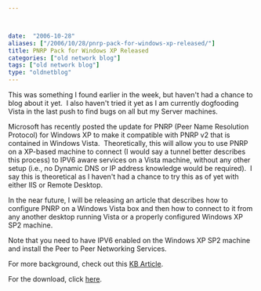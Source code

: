 ```yaml
---



date:  "2006-10-28"
aliases: ["/2006/10/28/pnrp-pack-for-windows-xp-released/"]
title: PNRP Pack for Windows XP Released
categories: ["old network blog"]
tags: ["old network blog"]
type: "oldnetblog"
---
```

This was something I found earlier in the week, but haven't had a chance to blog about it yet.  I also haven't tried it yet as I am currently dogfooding Vista in the last push to find bugs on all but my Server machines.


Microsoft has recently posted the update for PNRP (Peer Name Resolution Protocol) for Windows XP to make it compatible with PNRP v2 that is contained in Windows Vista.  Theoretically, this will allow you to use PNRP on a XP-based machine to connect (I would say a tunnel better describes this process) to IPV6 aware services on a Vista machine, without any other setup (i.e., no Dynamic DNS or IP address knowledge would be required).  I say this is theoretical as I haven't had a chance to try this as of yet with either IIS or Remote Desktop.


In the near future, I will be releasing an article that describes how to configure PNRP on a Windows Vista box and then how to connect to it from any another desktop running Vista or a properly configured Windows XP SP2 machine.


Note that you need to have IPV6 enabled on the Windows XP SP2 machine and install the Peer to Peer Networking Services.


For more background, check out this <a href="http://support.microsoft.com/kb/920342">KB Article</a>.


For the download, click <a href="http://www.microsoft.com/downloads/details.aspx?FamilyID=55219164-ec71-4a32-a648-4ed2582ebc7c&DisplayLang=en">here</a>.


